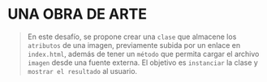 # UNA OBRA DE ARTE
> En este desafío, se propone crear una `clase` que almacene los `atributos` de una imagen, previamente subida por un enlace en `index.html`, además de tener un `método` que permita cargar el archivo `imagen` desde una fuente externa. El objetivo es `instanciar` la clase y `mostrar el resultado` al usuario.